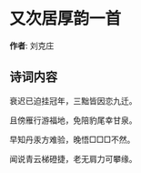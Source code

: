 # 又次居厚韵一首

**作者**: 刘克庄

## 诗词内容

衰迟已迫挂冠年，三黜皆因恋九迁。

且傍雁行游福地，免陪豹尾幸甘泉。

早知丹汞方难验，晚悟□□□不然。

闻说青云梯磴捷，老无肩力可攀缘。

